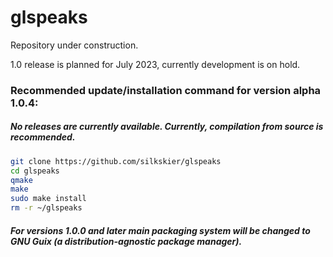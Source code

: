 # glspeaks
Repository under construction.

1.0 release is planned for July 2023, currently development is on hold.

### Recommended update/installation command for version alpha 1.0.4:
##### No releases are currently available. Currently, compilation from source is recommended.
<!--```bash
wget https://github.com/silkskier/glspeaks/releases/download/v1.0.4-alpha/glspeaks-alpha-1.0.4_installer.sh && chmod +x ./glspeaks-alpha-1.0.4_installer.sh && ./glspeaks-alpha-1.0.4_installer.sh
```-->
```bash
git clone https://github.com/silkskier/glspeaks
cd glspeaks
qmake
make
sudo make install
rm -r ~/glspeaks
```
##### For versions 1.0.0 and later main packaging system will be changed to GNU Guix (a distribution-agnostic package manager).
